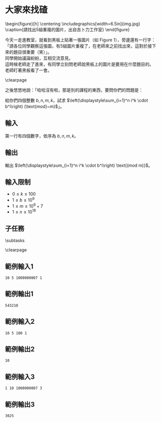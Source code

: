 # 大家來找碴

\begin{figure}[h]
\centering
\includegraphics[width=6.5in]{img.jpg}
\caption{請找出5組重複的圖片，出自吉卜力工作室}
\end{figure}

今天一走進教室，就看到黑板上貼著一張圖片（如 Figure 1），旁邊還有一行字：「請各位同學觀察這張圖，有5組圖片重複了，在老師來之前找出來，這對於接下來的題目很重要（笑）」。  
同學開始議論紛紛，互相交流意見。  
這時候老師走了進來，有同學立刻問老師說黑板上的圖片是要用在什麼題目的。  
老師盯著黑板看了一會。  

\clearpage

之後悠悠地說：「哈哈沒有啦，那是別的課程的東西，要問你們的問題是：  

給你們四個整數 $b, n, m, k$，試求 $\left(\displaystyle\sum_{i=1}^n i^k \cdot b^i\right) (\text{mod}~m)$」。  

## 輸入
第一行有四個數字，依序為 $b, n, m, k$。  

## 輸出
輸出 $\left(\displaystyle\sum_{i=1}^n i^k \cdot b^i\right) \text{(mod m)}$。  

## 輸入限制
 - $0 \leq k \leq 100$
 - $1 \leq b \leq 10^9$
 - $1 \leq m \leq 10^9+7$
 - $1 \leq n \leq 10^{18}$

## 子任務
\subtasks

\clearpage

## 範例輸入1
```
10 5 1000000007 1
```

## 範例輸出1
```
543210
```

## 範例輸入2
```
10 5 100 1
```

## 範例輸出2
```
10
```

## 範例輸入3
```
1 10 1000000007 3
```

## 範例輸出3
```
3025
```
